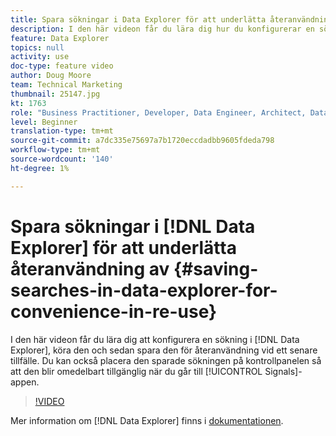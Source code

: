 ```yaml
---
title: Spara sökningar i Data Explorer för att underlätta återanvändning
description: I den här videon får du lära dig hur du konfigurerar en sökning i Data Explorer, kör den och sedan sparar den för återanvändning vid ett senare tillfälle. Du kan också placera den sparade sökningen på kontrollpanelen så att den blir omedelbart tillgänglig när du går till appen Signaler.
feature: Data Explorer
topics: null
activity: use
doc-type: feature video
author: Doug Moore
team: Technical Marketing
thumbnail: 25147.jpg
kt: 1763
role: "Business Practitioner, Developer, Data Engineer, Architect, Data Architect, Administrator, Leader"
level: Beginner
translation-type: tm+mt
source-git-commit: a7dc335e75697a7b1720eccdadbb9605fdeda798
workflow-type: tm+mt
source-wordcount: '140'
ht-degree: 1%

---
```



# Spara sökningar i [!DNL Data Explorer] för att underlätta återanvändning av {#saving-searches-in-data-explorer-for-convenience-in-re-use}

I den här videon får du lära dig att konfigurera en sökning i [!DNL Data Explorer], köra den och sedan spara den för återanvändning vid ett senare tillfälle. Du kan också placera den sparade sökningen på kontrollpanelen så att den blir omedelbart tillgänglig när du går till [!UICONTROL Signals]-appen.

>[!VIDEO](https://video.tv.adobe.com/v/25147/?quality=12)

Mer information om [!DNL Data Explorer] finns i [dokumentationen](https://experiencecloud.adobe.com/resources/help/en_US/aam/data-explorer.html).